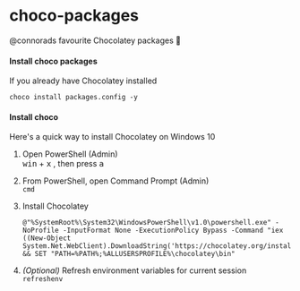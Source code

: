 # choco-packages
@connorads favourite Chocolatey packages 🍫

#### Install choco packages

If you already have Chocolatey installed

`choco install packages.config -y`

#### Install choco

Here's a quick way to install Chocolatey on Windows 10

1.  Open PowerShell (Admin)  
   <kbd>win</kbd> + <kbd>x</kbd> , then press <kbd>a</kbd>

2. From PowerShell, open Command Prompt (Admin)  
   `cmd`

3. Install Chocolatey  

   ~~~~
   @"%SystemRoot%\System32\WindowsPowerShell\v1.0\powershell.exe" -NoProfile -InputFormat None -ExecutionPolicy Bypass -Command "iex ((New-Object System.Net.WebClient).DownloadString('https://chocolatey.org/install.ps1'))" && SET "PATH=%PATH%;%ALLUSERSPROFILE%\chocolatey\bin"
   ~~~~

4. *(Optional)* Refresh environment variables for current session  
   `refreshenv`
